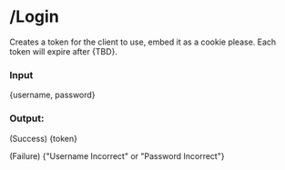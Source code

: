 # /Login
Creates a token for the client to use, embed it as a cookie please. Each token will expire after {TBD}.

### Input 
{username, password}

### Output: 
(Success) {token} 

(Failure) {"Username Incorrect" or "Password Incorrect"}

